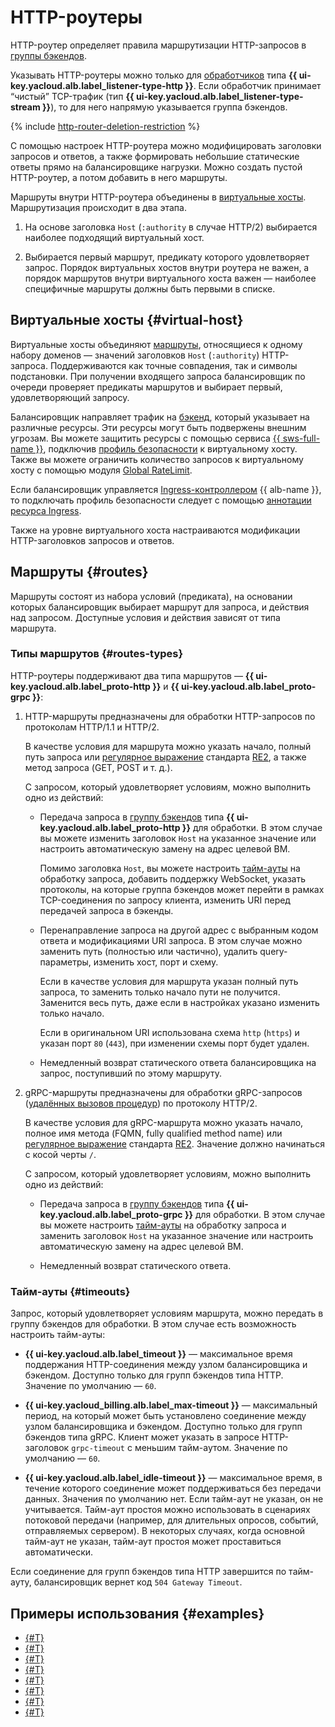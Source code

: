 # HTTP-роутеры

HTTP-роутер определяет правила маршрутизации HTTP-запросов в [группы бэкендов](backend-group.md).

Указывать HTTP-роутеры можно только для [обработчиков](application-load-balancer.md#listener) типа **{{ ui-key.yacloud.alb.label_listener-type-http }}**. Если обработчик принимает <q>чистый</q> TCP-трафик (тип **{{ ui-key.yacloud.alb.label_listener-type-stream }}**), то для него напрямую указывается группа бэкендов.

{% include [http-router-deletion-restriction](../../_includes/application-load-balancer/http-router-deletion-restriction.md) %}

С помощью настроек HTTP-роутера можно модифицировать заголовки запросов и ответов, а также формировать небольшие статические ответы прямо на балансировщике нагрузки. Можно создать пустой HTTP-роутер, а потом добавить в него маршруты.

Маршруты внутри HTTP-роутера объединены в [виртуальные хосты](#virtual-host). Маршрутизация происходит в два этапа.

1. На основе заголовка `Host` (`:authority` в случае HTTP/2) выбирается наиболее подходящий виртуальный хост. 

1. Выбирается первый маршрут, предикату которого удовлетворяет запрос. Порядок виртуальных хостов внутри роутера не важен, а порядок маршрутов внутри виртуального хоста важен — наиболее специфичные маршруты должны быть первыми в списке.

## Виртуальные хосты {#virtual-host}

Виртуальные хосты объединяют [маршруты](#routes), относящиеся к одному набору доменов — значений заголовков `Host` (`:authority`) HTTP-запроса. Поддерживаются как точные совпадения, так и символы подстановки. При получении входящего запроса балансировщик по очереди проверяет предикаты маршрутов и выбирает первый, удовлетворяющий запросу.

Балансировщик направляет трафик на [бэкенд](./backend-group.md), который указывает на различные ресурсы. Эти ресурсы могут быть подвержены внешним угрозам. Вы можете защитить ресурсы с помощью сервиса [{{ sws-full-name }}](../../smartwebsecurity/concepts/index.md), подключив [профиль безопасности](../../smartwebsecurity/operations/host-connect.md) к виртуальному хосту. Также вы можете ограничить количество запросов к виртуальному хосту с помощью модуля [Global RateLimit](rate-limiter.md).

Если балансировщик управляется [Ingress-контроллером](../tools/k8s-ingress-controller/index.md) {{ alb-name }}, то подключать профиль безопасности следует с помощью [аннотации ресурса Ingress](../k8s-ref/ingress.md#annot-security-profile-id).

Также на уровне виртуального хоста настраиваются модификации HTTP-заголовков запросов и ответов.

## Маршруты {#routes}

Маршруты состоят из набора условий (предиката), на основании которых балансировщик выбирает маршрут для запроса, и действия над запросом. Доступные условия и действия зависят от типа маршрута.

### Типы маршрутов {#routes-types}

HTTP-роутеры поддерживают два типа маршрутов — **{{ ui-key.yacloud.alb.label_proto-http }}** и **{{ ui-key.yacloud.alb.label_proto-grpc }}**:

1. HTTP-маршруты предназначены для обработки HTTP-запросов по протоколам HTTP/1.1 и HTTP/2.

   В качестве условия для маршрута можно указать начало, полный путь запроса или [регулярное выражение](https://ru.wikipedia.org/wiki/Регулярные_выражения) стандарта [RE2](https://github.com/google/re2/wiki/Syntax), а также метод запроса (GET, POST и т. д.).

   С запросом, который удовлетворяет условиям, можно выполнить одно из действий:

   * Передача запроса в [группу бэкендов](backend-group.md) типа **{{ ui-key.yacloud.alb.label_proto-http }}** для обработки. В этом случае вы можете изменить заголовок `Host` на указанное значение или настроить автоматическую замену на адрес целевой ВМ.

     Помимо заголовка `Host`, вы можете настроить [тайм-ауты](#timeouts) на обработку запроса, добавить поддержку WebSocket, указать протоколы, на которые группа бэкендов может перейти в рамках TCP-соединения по запросу клиента, изменить URI перед передачей запроса в бэкенды.

   * Перенаправление запроса на другой адрес с выбранным кодом ответа и модификациями URI запроса. В этом случае можно заменить путь (полностью или частично), удалить query-параметры, изменить хост, порт и схему.

     Если в качестве условия для маршрута указан полный путь запроса, то заменить только начало пути не получится. Заменится весь путь, даже если в настройках указано изменить только начало.
   
     Если в оригинальном URI использована схема `http` (`https`) и указан порт `80` (`443`), при изменении схемы порт будет удален.
   * Немедленный возврат статического ответа балансировщика на запрос, поступивший по этому маршруту.

1. gRPC-маршруты предназначены для обработки gRPC-запросов ([удалённых вызовов процедур](https://ru.wikipedia.org/wiki/Удалённый_вызов_процедур)) по протоколу HTTP/2.

   В качестве условия для gRPC-маршрута можно указать начало, полное имя метода (FQMN, fully qualified method name) или [регулярное выражение](https://ru.wikipedia.org/wiki/Регулярные_выражения) стандарта [RE2](https://github.com/google/re2/wiki/Syntax). Значение должно начинаться с косой черты `/`.

   С запросом, который удовлетворяет условиям, можно выполнить одно из действий:

   * Передача запроса в [группу бэкендов](backend-group.md) типа **{{ ui-key.yacloud.alb.label_proto-grpc }}** для обработки. В этом случае вы можете настроить [тайм-ауты](#timeouts) на обработку запроса и заменить заголовок `Host` на указанное значение или настроить автоматическую замену на адрес целевой ВМ.

   * Немедленный возврат статического ответа.

### Тайм-ауты {#timeouts}

Запрос, который удовлетворяет условиям маршрута, можно передать в группу бэкендов для обработки. В этом случае есть возможность настроить тайм-ауты:

* **{{ ui-key.yacloud.alb.label_timeout }}** — максимальное время поддержания HTTP-соединения между узлом балансировщика и бэкендом. Доступно только для групп бэкендов типа HTTP. Значение по умолчанию — `60`.

* **{{ ui-key.yacloud_billing.alb.label_max-timeout }}** — максимальный период, на который может быть установлено соединение между узлом балансировщика и бэкендом. Доступно только для групп бэкендов типа gRPC. Клиент может указать в запросе HTTP-заголовок `grpc-timeout` с меньшим тайм-аутом. Значение по умолчанию — `60`.

* **{{ ui-key.yacloud.alb.label_idle-timeout }}** — максимальное время, в течение которого соединение может поддерживаться без передачи данных. Значения по умолчанию нет. Если тайм-аут не указан, он не учитывается. Тайм-аут простоя можно использовать в сценариях потоковой передачи (например, для длительных опросов, событий, отправляемых сервером). В некоторых случаях, когда основной тайм-аут не указан, тайм-аут простоя может проставиться автоматически.

Если соединение для групп бэкендов типа HTTP завершится по тайм-ауту, балансировщик вернет код `504 Gateway Timeout`.

## Примеры использования {#examples}

* [{#T}](../tutorials/virtual-hosting.md)
* [{#T}](../tutorials/tls-termination/console.md)
* [{#T}](../tutorials/alb-with-ddos-protection/console.md)
* [{#T}](../tutorials/migration-from-nlb-to-alb/index.md)
* [{#T}](../tutorials/cdn-storage-integration.md)
* [{#T}](../tutorials/blue-green-canary-deployment.md)
* [{#T}](../tutorials/logging.md)
* [{#T}](../tutorials/balancer-with-sws-profile.md)
